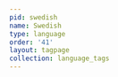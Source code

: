 ```yaml
---
pid: swedish
name: Swedish
type: language
order: '41'
layout: tagpage
collection: language_tags
---
```

